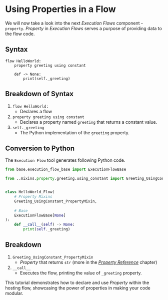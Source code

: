 # Using Properties in a Flow
We will now take a look into the next _Execution Flows_ component - `property`. _Property_ in _Execution Flows_ serves a purpose of providing data to the flow code. 
## Syntax

```fy linenums="1"
flow HelloWorld:
    property greeting using constant

    def -> None:
        print(self._greeting)

```

## Breakdown of Syntax
1. `flow HelloWorld:`
    - Declares a flow
2. `property greeting using constant`
    - Declares a property named `greeting` that returns a constant value.
3. `self._greeting` 
    - The Python implementation of the `greeting` property.

## Conversion to Python
The `Execution Flow` tool generates following Python code.
```py linenums="1"
from base.execution_flow_base import ExecutionFlowBase

from ..mixins.property.greeting.using_constant import Greeting_UsingConstant_PropertyMixin


class HelloWorld_Flow(
    # Property Mixins
    Greeting_UsingConstant_PropertyMixin,
   
    # Base
    ExecutionFlowBase[None]
):
    def __call__(self) -> None:
        print(self._greeting)

```
## Breakdown
1. `Greeting_UsingConstant_PropertyMixin`
    - _Property_ that returns `str` (more in the [_Property Reference_](/reference/property) chapter)
2. `__call__`
    - Executes the flow, printing the value of `_greeting` property.

This tutorial demonstrates how to declare and use _Property_ within the hosting flow, showcasing the power of properties in making your code modular.
